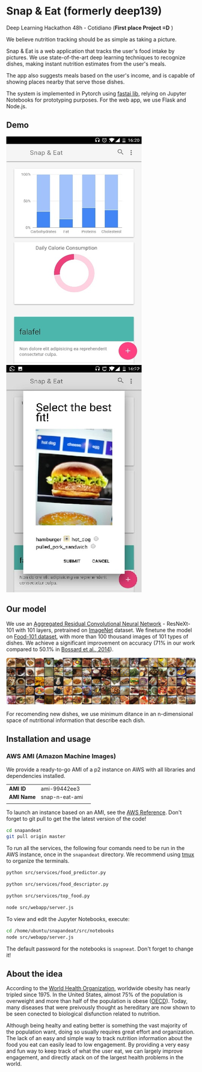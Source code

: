 # Snap & Eat (formerly deep139)
Deep Learning Hackathon 48h - Cotidiano (**First place Project =D** )

We believe nutrition tracking should be as simple as taking a picture.

Snap & Eat is a web application that tracks the user's food intake by pictures. We use state-of-the-art deep learning techniques to recognize dishes, making instant nutrition estimates from the user's meals.

The app also suggests meals based on the user's income, and is capable of showing places nearby that serve those dishes.

The system is implemented in Pytorch using [fastai lib](https://github.com/fastai/fastai), relying on Jupyter Notebooks for prototyping purposes. For the web app, we use Flask and Node.js.

## Demo

![test](data/readme-imgs/app_homescreen.jpg) 
![test](data/readme-imgs/food_prediction.jpg)  

## Our model

We use an [Aggregated Residual Convolutional Neural Network](https://arxiv.org/abs/1611.05431) - ResNeXt-101 with 101 layers, pretrained on [ImageNet](http://www.image-net.org/) dataset. We finetune the model on [Food-101 dataset](https://www.vision.ee.ethz.ch/datasets_extra/food-101/), with more than 100 thousand images of 101 types of dishes. We achieve a significant improvement on accuracy (71% in our work compared to 50.1% in [Bossard et al., 2014](http://www.vision.ee.ethz.ch/~lbossard/bossard_eccv14_food-101.pdf)).

![test](data/readme-imgs/food101dataset.png) 

For recomending new dishes, we use minimum ditance in an n-dimensional space of nutritional information that describe each dish.

## Installation and usage

### AWS AMI (Amazon Machine Images)

We provide a ready-to-go AMI of a p2 instance on AWS with all libraries and dependencies installed. 

| | | |
|-|-|-|
|__AMI ID__| ami-99442ee3 |
|__AMI Name__| snap-n-eat-ami |
||||

To launch an instance based on an AMI, see the [AWS Reference](https://aws.amazon.com/premiumsupport/knowledge-center/launch-instance-custom-ami/). Don't forget to git pull to get the the latest version of the code!

```sh
cd snapandeat
git pull origin master
```
 
To run all the services, the following four comands need to be run in the AWS instance, once in the ```snapandeat``` directory. We recommend using [tmux](https://github.com/tmux/tmux/wiki) to organize the terminals.

```sh
python src/services/food_predictor.py
```

```sh
python src/services/food_descriptor.py
```

```sh
python src/services/top_food.py
```

```sh
node src/webapp/server.js
```

To view and edit the Jupyter Notebooks, execute:

```sh
cd /home/ubuntu/snapandeat/src/notebooks
node src/webapp/server.js
```

The default password for the notebooks is ```snapneat```. Don't forget to change it!

## About the idea

According to the [World Health Organization](http://www.who.int/en/), worldwide obesity has nearly tripled since 1975. In the United States, almost 75% of the population is overweight and more than half of the population is obese ([OECD](http://www.oecd.org/)). Today, many diseases that were preivously thought as hereditary are now shown to be seen conected to biological disfunction related to nutrition.

Although being healty and eating better is something the vast majority of the population want, doing so usually requires great effort and organization. The lack of an easy and simple way to track nutrition information about the food you eat can easily lead to low engagement. By providing a very easy and fun way to keep track of what the user eat, we can largely improve engagement, and directly atack on of the largest health problems in the world.